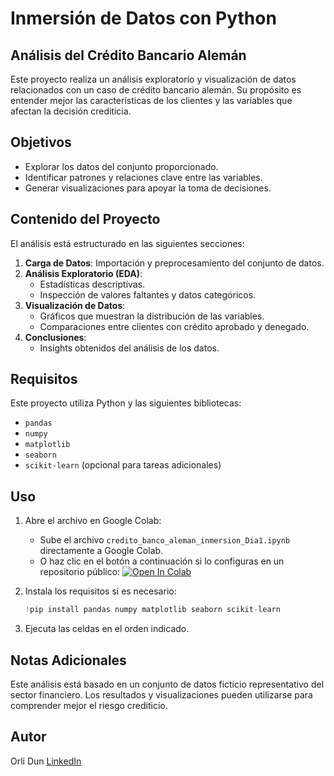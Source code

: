# Inmersión de Datos con Python
## Análisis del Crédito Bancario Alemán

Este proyecto realiza un análisis exploratorio y visualización de datos relacionados con un caso de crédito bancario alemán. Su propósito es entender mejor las características de los clientes y las variables que afectan la decisión crediticia.

## Objetivos
- Explorar los datos del conjunto proporcionado.
- Identificar patrones y relaciones clave entre las variables.
- Generar visualizaciones para apoyar la toma de decisiones.

## Contenido del Proyecto
El análisis está estructurado en las siguientes secciones:

1. **Carga de Datos**: Importación y preprocesamiento del conjunto de datos.
2. **Análisis Exploratorio (EDA)**: 
   - Estadísticas descriptivas.
   - Inspección de valores faltantes y datos categóricos.
3. **Visualización de Datos**:
   - Gráficos que muestran la distribución de las variables.
   - Comparaciones entre clientes con crédito aprobado y denegado.
4. **Conclusiones**:
   - Insights obtenidos del análisis de los datos.

## Requisitos
Este proyecto utiliza Python y las siguientes bibliotecas:
- `pandas`
- `numpy`
- `matplotlib`
- `seaborn`
- `scikit-learn` (opcional para tareas adicionales)

## Uso
1. Abre el archivo en Google Colab:
   - Sube el archivo `credito_banco_aleman_inmersion_Dia1.ipynb` directamente a Google Colab.
   - O haz clic en el botón a continuación si lo configuras en un repositorio público:
     <a target="_blank" href="https://colab.research.google.com/github/alura-es-cursos/Inmersion-en-Datos-con-Python/blob/aula01/credito_banco_aleman_inmersion_Dia1.ipynb">
       <img src="https://colab.research.google.com/assets/colab-badge.svg" alt="Open In Colab"/>
    </a>

2. Instala los requisitos si es necesario:
   ```python
   !pip install pandas numpy matplotlib seaborn scikit-learn

3. Ejecuta las celdas en el orden indicado.

## Notas Adicionales
Este análisis está basado en un conjunto de datos ficticio representativo del sector financiero. Los resultados y visualizaciones pueden utilizarse para comprender mejor el riesgo crediticio.

## Autor
Orli Dun
[LinkedIn](https://www.linkedin.com/in/orlibetdungonzalez)

